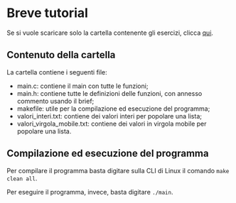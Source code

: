 # Breve tutorial

Se si vuole scaricare solo la cartella contenente gli esercizi, clicca [qui](https://github.com/SimoneNegro/UPO_ProgrammazioneII).

## Contenuto della cartella

La cartella contiene i seguenti file:

- main.c: contiene il main con tutte le funzioni;
- main.h: contiene tutte le definizioni delle funzioni, con annesso commento usando il brief;
- makefile: utile per la compilazione ed esecuzione del programma;
- valori_interi.txt: contiene dei valori interi per popolare una lista;
- valori_virgola_mobile.txt: contiene dei valori in virgola mobile per popolare una lista.

## Compilazione ed esecuzione del programma

Per compilare il programma basta digitare sulla CLI di Linux il comando `make clean all`.

Per eseguire il programma, invece, basta digitare `./main`.

